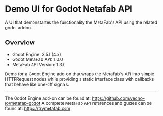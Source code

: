 # Demo UI for Godot Netafab API

A UI that demonstartes the functionality the MetaFab's API using the related godot addon.

## Overview

* Godot Engine: 3.5.1 (4.x)
* Godot MetaFab API: 1.0.0
* MetaFab API Version: 1.3.0

Demo for a Godot Engine add-on that wraps the MetaFab's API into simple HTTPRequest nodes while providing a static interface class with callbacks that behave like one-off signals.

---

The Godot Engine add-on can be found at: https://github.com/vecno-io/metafab-godot
A complete MetaFab API references and guides can be found at: https://trymetafab.com